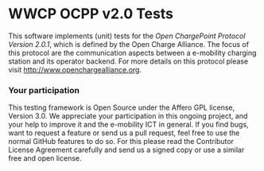 # WWCP OCPP v2.0 Tests

This software implements (unit) tests for the _Open ChargePoint Protocol Version 2.0.1_,
which is defined by the Open Charge Alliance. The focus of this protocol are the
communication aspects between a e-mobility charging station and its operator backend.
For more details on this protocol please visit http://www.openchargealliance.org.

### Your participation

This testing framework is Open Source under the Affero GPL license, Version 3.0.
We appreciate your participation in this ongoing project, and your help to improve
it and the e-mobility ICT in general. If you find bugs, want to request a
feature or send us a pull request, feel free to use the normal GitHub
features to do so. For this please read the Contributor License Agreement
carefully and send us a signed copy or use a similar free and open license.

